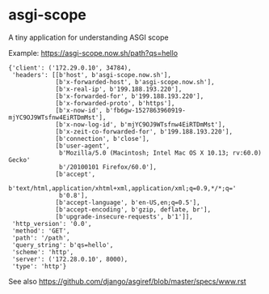 # asgi-scope

A tiny application for understanding ASGI scope

Example: https://asgi-scope.now.sh/path?qs=hello

    {'client': ('172.29.0.10', 34784),
     'headers': [[b'host', b'asgi-scope.now.sh'],
                 [b'x-forwarded-host', b'asgi-scope.now.sh'],
                 [b'x-real-ip', b'199.188.193.220'],
                 [b'x-forwarded-for', b'199.188.193.220'],
                 [b'x-forwarded-proto', b'https'],
                 [b'x-now-id', b'fb6gw-1527863960919-mjYC9OJ9WTsfnw4EiRTDmMst'],
                 [b'x-now-log-id', b'mjYC9OJ9WTsfnw4EiRTDmMst'],
                 [b'x-zeit-co-forwarded-for', b'199.188.193.220'],
                 [b'connection', b'close'],
                 [b'user-agent',
                  b'Mozilla/5.0 (Macintosh; Intel Mac OS X 10.13; rv:60.0) Gecko'
                  b'/20100101 Firefox/60.0'],
                 [b'accept',
                  b'text/html,application/xhtml+xml,application/xml;q=0.9,*/*;q='
                  b'0.8'],
                 [b'accept-language', b'en-US,en;q=0.5'],
                 [b'accept-encoding', b'gzip, deflate, br'],
                 [b'upgrade-insecure-requests', b'1']],
     'http_version': '0.0',
     'method': 'GET',
     'path': '/path',
     'query_string': b'qs=hello',
     'scheme': 'http',
     'server': ('172.28.0.10', 8000),
     'type': 'http'}

See also https://github.com/django/asgiref/blob/master/specs/www.rst
